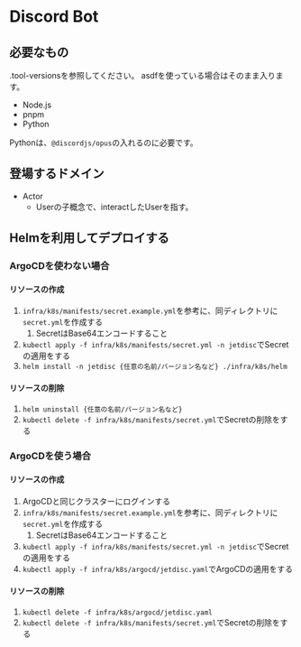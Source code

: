 # Discord Bot

## 必要なもの

.tool-versionsを参照してください。
asdfを使っている場合はそのまま入ります。

- Node.js
- pnpm
- Python

Pythonは、`@discordjs/opus`の入れるのに必要です。

## 登場するドメイン

- Actor
  - Userの子概念で、interactしたUserを指す。

## Helmを利用してデプロイする

### ArgoCDを使わない場合

#### リソースの作成

1. `infra/k8s/manifests/secret.example.yml`を参考に、同ディレクトリに`secret.yml`を作成する
   1. SecretはBase64エンコードすること
2. `kubectl apply -f infra/k8s/manifests/secret.yml -n jetdisc`でSecretの適用をする
3. `helm install -n jetdisc {任意の名前/バージョン名など} ./infra/k8s/helm`

#### リソースの削除

1. `helm uninstall {任意の名前/バージョン名など}`
2. `kubectl delete -f infra/k8s/manifests/secret.yml`でSecretの削除をする

### ArgoCDを使う場合

#### リソースの作成

1. ArgoCDと同じクラスターにログインする
2. `infra/k8s/manifests/secret.example.yml`を参考に、同ディレクトリに`secret.yml`を作成する
   1. SecretはBase64エンコードすること
3. `kubectl apply -f infra/k8s/manifests/secret.yml -n jetdisc`でSecretの適用をする
4. `kubectl apply -f infra/k8s/argocd/jetdisc.yaml`でArgoCDの適用をする

#### リソースの削除

1. `kubectl delete -f infra/k8s/argocd/jetdisc.yaml`
2. `kubectl delete -f infra/k8s/manifests/secret.yml`でSecretの削除をする
